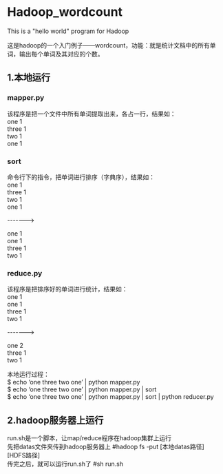 # Hadoop_wordcount
This is a  "hello world" program for Hadoop

这是hadoop的一个入门例子——wordcount，功能：就是统计文档中的所有单词，输出每个单词及其对应的个数。

1.本地运行
------------------------
### mapper.py
该程序是把一个文件中所有单词提取出来，各占一行，结果如：  
one 1  
three 1  
two 1  
one 1  

### sort  
命令行下的指令，把单词进行排序（字典序），结果如：  
one 1  
three 1  
two 1  
one 1  
  
------->  

one 1  
one 1  
three 1  
two 1 

### reduce.py  
该程序是把排序好的单词进行统计，结果如：  
one 1  
one 1  
three 1  
two 1  

------->  

one 2  
three 1  
two 1  

本地运行过程：  
$ echo ‘one three two one’ | python mapper.py  
$ echo ‘one three two one’ | python mapper.py | sort   
$ echo ‘one three two one’ | python mapper.py | sort | python reducer.py



2.hadoop服务器上运行
------------------------
run.sh是一个脚本，让map/reduce程序在hadoop集群上运行  
先把datas文件夹传到hadoop服务器上  #hadoop fs -put   [本地datas路径]   [HDFS路径]  
传完之后，就可以运行run.sh了       #sh run.sh
